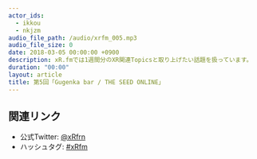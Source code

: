```yaml
---
actor_ids:
  - ikkou
  - nkjzm
audio_file_path: /audio/xrfm_005.mp3
audio_file_size: 0
date: 2018-03-05 00:00:00 +0900
description: xR.fmでは1週間分のXR関連Topicsと取り上げたい話題を扱っています。
duration: "00:00"
layout: article
title: 第5回「Gugenka bar / THE SEED ONLINE」
---
```


## 関連リンク

- 公式Twitter: [@xRfrn](https://twitter.com/xrfrn)
- ハッシュタグ: [#xRfm](https://twitter.com/hashtag/xRfm?src=hash)
